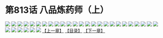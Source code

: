 # 第813话 八品炼药师（上）
![](https://mhpic.xiaomingtaiji.net/comic/D/斗破苍穹/第813话F1_262506/1.jpg-zymk.middle.webp)
![](https://mhpic.xiaomingtaiji.net/comic/D/斗破苍穹/第813话F1_262506/2.jpg-zymk.middle.webp)
![](https://mhpic.xiaomingtaiji.net/comic/D/斗破苍穹/第813话F1_262506/3.jpg-zymk.middle.webp)
![](https://mhpic.xiaomingtaiji.net/comic/D/斗破苍穹/第813话F1_262506/4.jpg-zymk.middle.webp)
![](https://mhpic.xiaomingtaiji.net/comic/D/斗破苍穹/第813话F1_262506/5.jpg-zymk.middle.webp)
![](https://mhpic.xiaomingtaiji.net/comic/D/斗破苍穹/第813话F1_262506/6.jpg-zymk.middle.webp)
![](https://mhpic.xiaomingtaiji.net/comic/D/斗破苍穹/第813话F1_262506/7.jpg-zymk.middle.webp)
![](https://mhpic.xiaomingtaiji.net/comic/D/斗破苍穹/第813话F1_262506/8.jpg-zymk.middle.webp)
![](https://mhpic.xiaomingtaiji.net/comic/D/斗破苍穹/第813话F1_262506/9.jpg-zymk.middle.webp)
![](https://mhpic.xiaomingtaiji.net/comic/D/斗破苍穹/第813话F1_262506/10.jpg-zymk.middle.webp)
![](https://mhpic.xiaomingtaiji.net/comic/D/斗破苍穹/第813话F1_262506/11.jpg-zymk.middle.webp)
![](https://mhpic.xiaomingtaiji.net/comic/D/斗破苍穹/第813话F1_262506/12.jpg-zymk.middle.webp)
![](https://mhpic.xiaomingtaiji.net/comic/D/斗破苍穹/第813话F1_262506/13.jpg-zymk.middle.webp)
![](https://mhpic.xiaomingtaiji.net/comic/D/斗破苍穹/第813话F1_262506/14.jpg-zymk.middle.webp)
![](https://mhpic.xiaomingtaiji.net/comic/D/斗破苍穹/第813话F1_262506/15.jpg-zymk.middle.webp)
![](https://mhpic.xiaomingtaiji.net/comic/D/斗破苍穹/第813话F1_262506/16.jpg-zymk.middle.webp)
![](https://mhpic.xiaomingtaiji.net/comic/D/斗破苍穹/第813话F1_262506/17.jpg-zymk.middle.webp)
![](https://mhpic.xiaomingtaiji.net/comic/D/斗破苍穹/第813话F1_262506/18.jpg-zymk.middle.webp)
![](https://mhpic.xiaomingtaiji.net/comic/D/斗破苍穹/第813话F1_262506/19.jpg-zymk.middle.webp)
![](https://mhpic.xiaomingtaiji.net/comic/D/斗破苍穹/第813话F1_262506/20.jpg-zymk.middle.webp)
![](https://mhpic.xiaomingtaiji.net/comic/D/斗破苍穹/第813话F1_262506/21.jpg-zymk.middle.webp)
![](https://mhpic.xiaomingtaiji.net/comic/D/斗破苍穹/第813话F1_262506/22.jpg-zymk.middle.webp)
![](https://mhpic.xiaomingtaiji.net/comic/D/斗破苍穹/第813话F1_262506/23.jpg-zymk.middle.webp)
![](https://mhpic.xiaomingtaiji.net/comic/D/斗破苍穹/第813话F1_262506/24.jpg-zymk.middle.webp)
![](https://mhpic.xiaomingtaiji.net/comic/D/斗破苍穹/第813话F1_262506/25.jpg-zymk.middle.webp)
![](https://mhpic.xiaomingtaiji.net/comic/D/斗破苍穹/第813话F1_262506/26.jpg-zymk.middle.webp)
![](https://mhpic.xiaomingtaiji.net/comic/D/斗破苍穹/第813话F1_262506/27.jpg-zymk.middle.webp)
![](https://mhpic.xiaomingtaiji.net/comic/D/斗破苍穹/第813话F1_262506/28.jpg-zymk.middle.webp)
![](https://mhpic.xiaomingtaiji.net/comic/D/斗破苍穹/第813话F1_262506/29.jpg-zymk.middle.webp)
![](https://mhpic.xiaomingtaiji.net/comic/D/斗破苍穹/第813话F1_262506/30.jpg-zymk.middle.webp)
![](https://mhpic.xiaomingtaiji.net/comic/D/斗破苍穹/第813话F1_262506/31.jpg-zymk.middle.webp)
[【上一章】](./816.md)
[【目录】](./READMD.md)
[【下一章】](./818.md)
